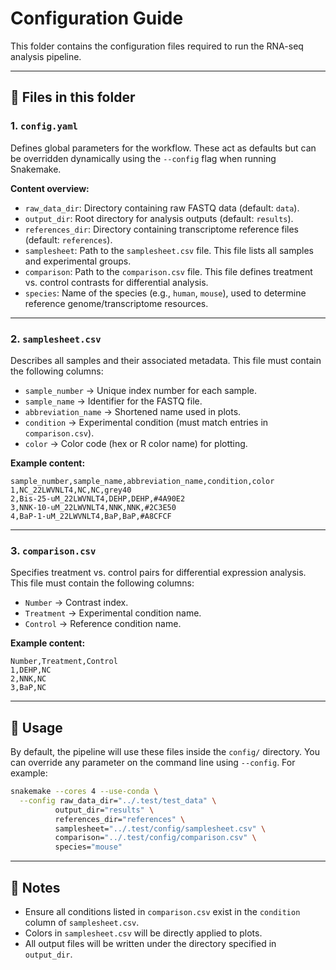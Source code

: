 # Configuration Guide

This folder contains the configuration files required to run the RNA-seq analysis pipeline.

---

## 📂 Files in this folder

### 1. `config.yaml`

Defines global parameters for the workflow. These act as defaults but can be overridden dynamically using the `--config` flag when running Snakemake.

**Content overview:**

* `raw_data_dir`: Directory containing raw FASTQ data (default: `data`).
* `output_dir`: Root directory for analysis outputs (default: `results`).
* `references_dir`: Directory containing transcriptome reference files (default: `references`).
* `samplesheet`: Path to the `samplesheet.csv` file. This file lists all samples and experimental groups.
* `comparison`: Path to the `comparison.csv` file. This file defines treatment vs. control contrasts for differential analysis.
* `species`: Name of the species (e.g., `human`, `mouse`), used to determine reference genome/transcriptome resources.

---

### 2. `samplesheet.csv`

Describes all samples and their associated metadata. This file must contain the following columns:

* `sample_number` → Unique index number for each sample.
* `sample_name` → Identifier for the FASTQ file.
* `abbreviation_name` → Shortened name used in plots.
* `condition` → Experimental condition (must match entries in `comparison.csv`).
* `color` → Color code (hex or R color name) for plotting.

**Example content:**

```csv
sample_number,sample_name,abbreviation_name,condition,color
1,NC_22LWVNLT4,NC,NC,grey40
2,Bis-25-uM_22LWVNLT4,DEHP,DEHP,#4A90E2
3,NNK-10-uM_22LWVNLT4,NNK,NNK,#2C3E50
4,BaP-1-uM_22LWVNLT4,BaP,BaP,#A8CFCF
```

---

### 3. `comparison.csv`

Specifies treatment vs. control pairs for differential expression analysis. This file must contain the following columns:

* `Number` → Contrast index.
* `Treatment` → Experimental condition name.
* `Control` → Reference condition name.

**Example content:**

```csv
Number,Treatment,Control
1,DEHP,NC
2,NNK,NC
3,BaP,NC
```

---

## 🚀 Usage

By default, the pipeline will use these files inside the `config/` directory. You can override any parameter on the command line using `--config`. For example:

```bash
snakemake --cores 4 --use-conda \
  --config raw_data_dir="../.test/test_data" \
          output_dir="results" \
          references_dir="references" \
          samplesheet="../.test/config/samplesheet.csv" \
          comparison="../.test/config/comparison.csv" \
          species="mouse"
```

---

## 🧾 Notes

* Ensure all conditions listed in `comparison.csv` exist in the `condition` column of `samplesheet.csv`.
* Colors in `samplesheet.csv` will be directly applied to plots.
* All output files will be written under the directory specified in `output_dir`.
